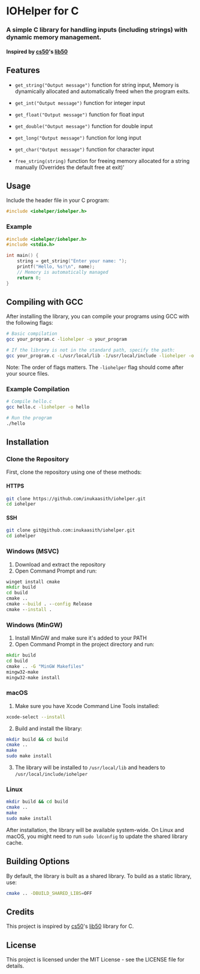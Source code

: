 # IOHelper for C

### A simple C library for handling inputs (including strings) with dynamic memory management.

#### Inspired by [cs50](https://cs50.harvard.edu)'s [lib50](https://github.com/cs50/libcs50/)

## Features

- `get_string("Output message")` function for string input, Memory is dynamically allocated and automatically freed when the program exits.
- `get_int("Output message")` function for integer input
- `get_float("Output message")` function for float input
- `get_double("Output message")` function for double input
- `get_long("Output message")` function for long input
- `get_char("Output message")` function for character input

- `free_string(string)` function for freeing memory allocated for a string manually (Overrides the default free at exit)'


## Usage

Include the header file in your C program:

```c
#include <iohelper/iohelper.h>
```

### Example

```c
#include <iohelper/iohelper.h>
#include <stdio.h>

int main() {
    string = get_string("Enter your name: ");
    printf("Hello, %s!\n", name);
    // Memory is automatically managed
    return 0;
}
```

## Compiling with GCC

After installing the library, you can compile your programs using GCC with the following flags:

```bash
# Basic compilation
gcc your_program.c -liohelper -o your_program

# If the library is not in the standard path, specify the path:
gcc your_program.c -L/usr/local/lib -I/usr/local/include -liohelper -o your_program
```

Note: The order of flags matters. The `-liohelper` flag should come after your source files.

### Example Compilation

```bash
# Compile hello.c
gcc hello.c -liohelper -o hello

# Run the program
./hello
```

## Installation

### Clone the Repository

First, clone the repository using one of these methods:

#### HTTPS
```bash
git clone https://github.com/inukaasith/iohelper.git
cd iohelper
```

#### SSH
```bash
git clone git@github.com:inukaasith/iohelper.git
cd iohelper
```

### Windows (MSVC)

1. Download and extract the repository
2. Open Command Prompt and run:
```cmd
winget install cmake
mkdir build
cd build
cmake ..
cmake --build . --config Release
cmake --install .
```

### Windows (MinGW)

1. Install MinGW and make sure it's added to your PATH
2. Open Command Prompt in the project directory and run:
```cmd
mkdir build
cd build
cmake .. -G "MinGW Makefiles"
mingw32-make
mingw32-make install
```

### macOS

1. Make sure you have Xcode Command Line Tools installed:
```bash
xcode-select --install
```

2. Build and install the library:
```bash
mkdir build && cd build
cmake ..
make
sudo make install
```

3. The library will be installed to `/usr/local/lib` and headers to `/usr/local/include/iohelper`

### Linux

```bash
mkdir build && cd build
cmake ..
make
sudo make install
```

After installation, the library will be available system-wide. On Linux and macOS, you might need to run `sudo ldconfig` to update the shared library cache.

## Building Options

By default, the library is built as a shared library. To build as a static library, use:

```bash
cmake .. -DBUILD_SHARED_LIBS=OFF
```

## Credits

This project is inspired by [cs50](https://cs50.harvard.edu)'s [lib50](https://github.com/cs50/libcs50/) library for C.


## License

This project is licensed under the MIT License - see the LICENSE file for details.
